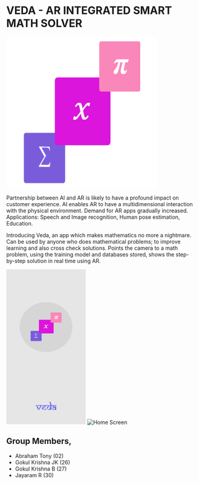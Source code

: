 # VEDA - AR INTEGRATED SMART MATH SOLVER

<img src="https://github.com/JayaramR307/VEDA-SMART-MATH-SOLVER/blob/master/Images/VEDA-ICON.png" alt="App Icon" width="400" height="400">

Partnership between AI and AR is likely to have a profound impact on customer experience.
AI enables AR to have a multidimensional interaction with the physical environment.
Demand for AR apps gradually increased.
Applications: Speech and Image recognition, Human pose estimation, Education.


Introducing Veda, an app which makes mathematics no more a nightmare.
Can be used by anyone who does mathematical problems; to improve learning and also cross check solutions.
Points the camera to a math problem, using the training model and databases stored, shows the step-by-step solution in real time using AR.



<img src="https://github.com/JayaramR307/VEDA-SMART-MATH-SOLVER/blob/master/Images/Splash%20Screen.png" width="210" height="410">     <img src="https://github.com/JayaramR307/VEDA-SMART-MATH-SOLVER/blob/master/Images/Home%20%E2%80%93%203.png" alt="Home Screen" width="210" height="410">



## Group Members,
* Abraham Tony (02)
* Gokul Krishna JK (26)
* Gokul Krishna B (27)
* Jayaram R (30)
